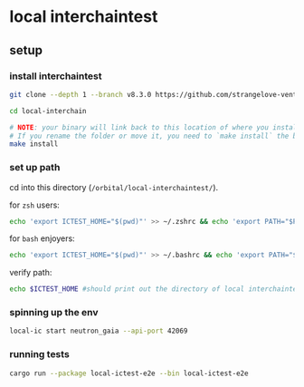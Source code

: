 # local interchaintest

## setup

### install interchaintest

```bash
git clone --depth 1 --branch v8.3.0 https://github.com/strangelove-ventures/interchaintest; cd interchaintest; git switch -c v8.3.0
```

```bash
cd local-interchain
```

```bash
# NOTE: your binary will link back to this location of where you install.
# If you rename the folder or move it, you need to `make install` the binary again.
make install
```

### set up path

cd into this directory (`/orbital/local-interchaintest/`).

for `zsh` users:

```bash
echo 'export ICTEST_HOME="$(pwd)"' >> ~/.zshrc && echo 'export PATH="$PATH:$ICTEST_HOME"' >> ~/.zshrc && source ~/.zshrc
```

for `bash` enjoyers:

```bash
echo 'export ICTEST_HOME="$(pwd)"' >> ~/.bashrc && echo 'export PATH="$PATH:$ICTEST_HOME"' >> ~/.bashrc && source ~/.bashrc
```

verify path:

```bash
echo $ICTEST_HOME #should print out the directory of local interchaintest
```

### spinning up the env

```bash
local-ic start neutron_gaia --api-port 42069
```

### running tests

```bash
cargo run --package local-ictest-e2e --bin local-ictest-e2e
```

